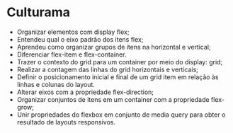 # Culturama
* Organizar elementos com display flex;
* Entendeu qual o eixo padrão dos itens flex;
* Aprendeu como organizar grupos de itens na horizontal e vertical;
* Diferenciar flex-item e flex-container.
* Trazer o contexto do grid para um container por meio do display: grid;
* Realizar a contagem das linhas do grid horizontais e verticais;
* Definir o posicionamento inicial e final de um grid item em relação às linhas e colunas do layout.
* Alterar eixos com a propriedade flex-direction;
* Organizar conjuntos de itens em um container com a propriedade flex-grow;
* Unir propriedades do flexbox em conjunto de media query para obter o resultado de layouts responsivos.